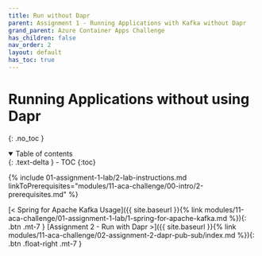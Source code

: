 ```yaml
---
title: Run without Dapr
parent: Assignment 1 - Running Applications with Kafka without Dapr
grand_parent: Azure Container Apps Challenge
has_children: false
nav_order: 2
layout: default
has_toc: true
---
```


# Running Applications without using Dapr

{: .no_toc }

<details open markdown="block">
  <summary>
    Table of contents
  </summary>
  {: .text-delta }
- TOC
{:toc}
</details>

{% include 01-assignment-1-lab/2-lab-instructions.md linkToPrerequisites="modules/11-aca-challenge/00-intro/2-prerequisites.md" %}

<!-- ----------------------------- NAVIGATION ------------------------------ -->

<span class="fs-3">
[< Spring for Apache Kafka Usage]({{ site.baseurl }}{% link modules/11-aca-challenge/01-assignment-1-lab/1-spring-for-apache-kafka.md %}){: .btn .mt-7 }
</span>
<span class="fs-3">
[Assignment 2 - Run with Dapr >]({{ site.baseurl }}{% link modules/11-aca-challenge/02-assignment-2-dapr-pub-sub/index.md %}){: .btn .float-right .mt-7 }
</span>
